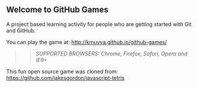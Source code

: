 ## Welcome to GitHub Games

A project based learning activity for people who are getting started with Git and GitHub.

You can play the game at: http://kmuvva.github.io/github-games/

>> _*SUPPORTED BROWSERS*: Chrome, Firefox, Safari, Opera and IE9+_

This fun open source game was cloned from: https://github.com/jakesgordon/javascript-tetris
